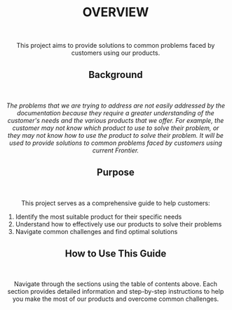 <!--- 

Generated by readme-gen. Do not modify this file. Modifications will be overwritten. 
This README is the manual and overview description of the Pinata/Frontier project that aims to provide solutions to common problems faced by customers using our products.

!--->

<h1 id="overview" align="center"> <strong> OVERVIEW </strong></h1>
<br>
    <p align="center">
        This project aims to provide solutions to common problems faced by customers using our products.
    </p>

<h2 id="background" align="center"><strong> Background </strong></h2>
<br>
    <p align="center"> 
        <i>
The problems that we are trying to address are not easily addressed by the documentation because they require a greater understanding of the customer's needs and the various products that we offer. For example, the customer may not know which product to use to solve their problem, or they may not know how to use the product to solve their problem. It will be used to provide solutions to common problems faced by customers using current Frontier. 
        </i>
    </p>
</p>

<h2 id="purpose" align="center"><strong> Purpose </strong></h2>
<br>
    <p align="center">
        This project serves as a comprehensive guide to help customers:
        <ol>
            <li>Identify the most suitable product for their specific needs</li>
            <li>Understand how to effectively use our products to solve their problems</li>
            <li>Navigate common challenges and find optimal solutions</li>
        </ol>
    </p>

<h2 id="how-to-use" align="center"><strong> How to Use This Guide </strong></h2>
<br>
    <p align="center">
        Navigate through the sections using the table of contents above. Each section provides detailed information and step-by-step instructions to help you make the most of our products and overcome common challenges.
    </p>
